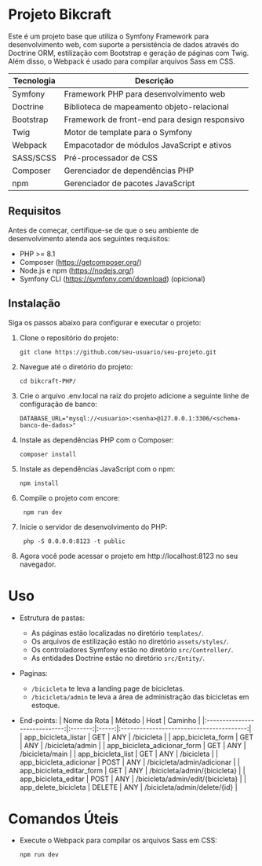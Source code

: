 # Projeto Bikcraft

Este é um projeto base que utiliza o Symfony Framework para desenvolvimento web, com suporte a persistência de dados através do Doctrine ORM, estilização com Bootstrap e geração de páginas com Twig. Além disso, o Webpack é usado para compilar arquivos Sass em CSS.

| Tecnologia         | Descrição                                   |
| ------------------ | ------------------------------------------- |
| Symfony            | Framework PHP para desenvolvimento web     |
| Doctrine           | Biblioteca de mapeamento objeto-relacional |
| Bootstrap          | Framework de front-end para design responsivo |
| Twig               | Motor de template para o Symfony            |
| Webpack            | Empacotador de módulos JavaScript e ativos   |
| SASS/SCSS          | Pré-processador de CSS                      |
| Composer           | Gerenciador de dependências PHP              |
| npm        | Gerenciador de pacotes JavaScript           |

## Requisitos

Antes de começar, certifique-se de que o seu ambiente de desenvolvimento atenda aos seguintes requisitos:

- PHP >= 8.1
- Composer (https://getcomposer.org/)
- Node.js e npm (https://nodejs.org/)
- Symfony CLI (https://symfony.com/download) (opicional)

## Instalação

Siga os passos abaixo para configurar e executar o projeto:

1. Clone o repositório do projeto:

   ```
   git clone https://github.com/seu-usuario/seu-projeto.git
   ```
   
 2. Navegue até o diretório do projeto:
    
    ```
    cd bikcraft-PHP/
    ```

 3. Crie o arquivo .env.local na raiz do projeto adicione a seguinte linhe de configuração de banco:

    ```
    DATABASE_URL="mysql://<usuario>:<senha>@127.0.0.1:3306/<schema-banco-de-dados>"
    ```

4. Instale as dependências PHP com o Composer:

    ```
   composer install
    ```

5. Instale as dependências JavaScript com o npm:
  
    ```
   npm install
    ```

6. Compile o projeto com encore:
   ```
    npm run dev
    ```
    
7. Inicie o servidor de desenvolvimento do PHP:

   ```
    php -S 0.0.0.0:8123 -t public
    ```
    
8. Agora você pode acessar o projeto em http://localhost:8123 no seu navegador.

# Uso
  - Estrutura de pastas:
    - As páginas estão localizadas no diretório ```templates/```.
    - Os arquivos de estilização estão no diretório ```assets/styles/```.
    - Os controladores Symfony estão no diretório ```src/Controller/```.
    - As entidades Doctrine estão no diretório ```src/Entity/```.

  - Paginas:
    - ```/bicicleta``` te leva a landing page de bicicletas.
    - ```/bicicleta/admin``` te leva a área de administração das bicicletas em estoque.
   
   - End-points:
      | Nome da Rota                  | Método  | Host  | Caminho                                   |
      |:-----------------------------:|:-------:|:-----:|:----------------------------------------:|
      | app_bicicleta_listar          |   GET   |  ANY  |           /bicicleta                     |
      | app_bicicleta_form            |   GET   |  ANY  |         /bicicleta/admin                 |
      | app_bicicleta_adicionar_form  |   GET   |  ANY  |          /bicicleta/main                 |
      | app_bicicleta_list            |   GET   |  ANY  |           /bicicleta                     |
      | app_bicicleta_adicionar       |   POST  |  ANY  |  /bicicleta/admin/adicionar             |
      | app_bicicleta_editar_form     |   GET   |  ANY  | /bicicleta/admin/{bicicleta}            |
      | app_bicicleta_editar          |   POST  |  ANY  | /bicicleta/admin/edit/{bicicleta}       |
      | app_delete_bicicleta         |   DELETE  |  ANY  | /bicicleta/admin/delete/{id}            |



# Comandos Úteis

  - Execute o Webpack para compilar os arquivos Sass em CSS:
  
    ```shell
    npm run dev
    ```
